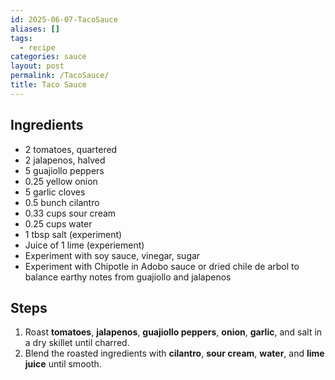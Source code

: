 ```yaml
---
id: 2025-06-07-TacoSauce
aliases: []
tags:
  - recipe
categories: sauce
layout: post
permalink: /TacoSauce/
title: Taco Sauce
---
```


## Ingredients

- 2 tomatoes, quartered
- 2 jalapenos, halved
- 5 guajiollo peppers
- 0.25 yellow onion
- 5 garlic cloves
- 0.5 bunch cilantro
- 0.33 cups sour cream
- 0.25 cups water
- 1 tbsp salt (experiment)
- Juice of 1 lime (experiement)
- Experiment with soy sauce, vinegar, sugar
- Experiment with Chipotle in Adobo sauce or dried chile de arbol to balance
  earthy notes from guajiollo and jalapenos

## Steps

1. Roast **tomatoes**, **jalapenos**, **guajiollo peppers**, **onion**,
   **garlic**, and salt in a dry skillet until charred.
2. Blend the roasted ingredients with **cilantro**, **sour cream**, **water**,
   and **lime juice** until smooth.
